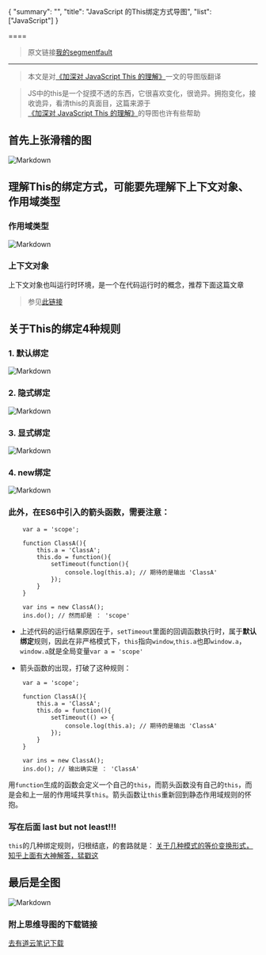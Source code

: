 
{
    "summary": "",
    "title": "JavaScript 的This绑定方式导图",
    "list": ["JavaScript"]
}

====

> 原文链接[我的segmentfault](https://segmentfault.com/a/1190000010218077)

---

> 本文是对[《加深对 JavaScript This 的理解》]( https://juejin.im/post/596a28f6f265da6c360a2716)一文的导图版翻译

> JS中的this是一个捉摸不透的东西，它很喜欢变化，很诡异。拥抱变化，接收诡异，看清this的真面目，这篇来源于[《加深对 JavaScript This 的理解》]( https://juejin.im/post/596a28f6f265da6c360a2716)的导图也许有些帮助

## 首先上张滑稽的图
![Markdown](http://i1.buimg.com/593460/3d0d3b2a2bbc22bf.png)


## 理解This的绑定方式，可能要先理解下**上下文对象**、**作用域类型**
### 作用域类型
![Markdown](http://i1.buimg.com/593460/fce55fe520163d61.png)
### 上下文对象
上下文对象也叫运行时环境，是一个在代码运行时的概念，推荐下面这篇文章
> 参见[此链接](http://blog.csdn.net/hi_kevin/article/details/37761919)

## 关于This的绑定4种规则
### 1. 默认绑定
![Markdown](http://i1.buimg.com/593460/dc1dd7b345bfc8e5.png)
### 2. 隐式绑定
![Markdown](http://i1.buimg.com/593460/c8421b562ea52658.png)
### 3. 显式绑定
![Markdown](http://i1.buimg.com/593460/f5750c03ae1a5446.png)
### 4. new绑定
![Markdown](http://i1.buimg.com/593460/1afbbccb6573c1ab.png)
### 此外，在ES6中引入的箭头函数，需要注意：
```
    var a = 'scope';

    function ClassA(){
        this.a = 'ClassA';        
        this.do = function(){
            setTimeout(function(){
                console.log(this.a); // 期待的是输出 'ClassA'
            });
        }
    }

    var ins = new ClassA();
    ins.do(); // 然而却是 ： 'scope'
```
- 上述代码的运行结果原因在于，`setTimeout`里面的回调函数执行时，属于**默认绑定**规则，因此在非严格模式下，`this`指向`window`,`this.a`也即`window.a`，`window.a`就是全局变量`var a = 'scope' `

- 箭头函数的出现，打破了这种规则：
```
    var a = 'scope';

    function ClassA(){
        this.a = 'ClassA';        
        this.do = function(){
            setTimeout(() => {
                console.log(this.a); // 期待的是输出 'ClassA'
            });
        }
    }

    var ins = new ClassA();
    ins.do(); // 输出确实是 ： 'ClassA'

```
用`function`生成的函数会定义一个自己的`this`，而箭头函数没有自己的`this`，而是会和上一层的作用域共享`this`。箭头函数让`this`重新回到静态作用域规则的怀抱。

### 写在后面 **last but not least!!!**
`this`的几种绑定规则，归根结底，的套路就是：
[关于几种模式的等价变换形式，知乎上面有大神解答，猛戳这](https://zhihu.com/question/19636194/answer/132143515)


## 最后是全图
![Markdown](http://i1.buimg.com/593460/e9c2c16152bd7757.png)

### 附上思维导图的下载链接
[去有道云笔记下载](http://note.youdao.com/share/?id=0ca86b16e73fe9301d969c35a2eb8d44&type=note#/)
  